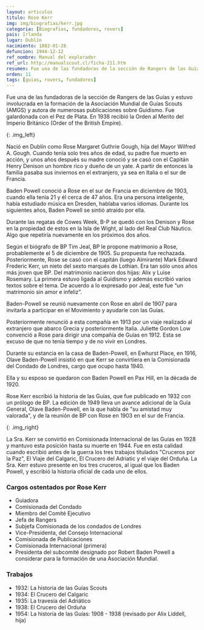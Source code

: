 ```yaml
---
layout: articulos
titulo: Rose Kerr
img: img/biografias/kerr.jpg
categoria: [Biografias, fundadores, rovers]
pais: Irlanda
lugar: Dublín
nacimiento: 1882-01-28
defuncion: 1944-12-12
ref_nombre: Manual del explorador
ref_url: http://manualscout.cl/ficha-211.htm
resumen: Fue una de las fundadoras de la sección de Rangers de las Guías y estuvo involucrada en la formación de la Asociación Mundial de Guías Scouts
orden: 11
tags: [guias, rovers, fundadores]
---
```

Fue una de las fundadoras de la sección de Rangers de las Guías y estuvo involucrada en la formación de la Asociación Mundial de Guías Scouts (AMGS) y autora de numerosas publicaciones sobre Guidismo. Fue galardonada con el Pez de Plata. En 1938 recibió la Orden al Merito del Imperio Británico (Order of the British Empire).

<amp-img src="{{site.baseurl}}/img/biografias/kerr1.jpg" width="311" height="202" alt="Rose Kerr" layout="fixed"></amp-img>
{: .img_left}

Nació en Dublín como Rose Margaret Guthrie Gough, hija del Mayor Wilfred A. Gough. Cuando tenía solo tres años de edad, su padre fue muerto en acción, y unos años después su madre conoció y se casó con el Capitán Henry Denison un hombre rico y dueño de un yate. A partir de entonces la familia pasaba sus inviernos en el extranjero, ya sea en Italia o el sur de Francia.

Baden Powell conoció a Rose en el sur de Francia en diciembre de 1903, cuando ella tenía 21 y él cerca de 47 años. Era una persona inteligente, había estudiado música en Dresden, hablaba varios idiomas. Durante los siguientes años, Baden Powell se sintió atraído por ella.

Durante las regatas de Cowes Week, B-P se quedó con los Denison y Rose en la propiedad de estos en la Isla de Wight, al lado del Real Club Náutico. Algo que repetiría nuevamente en los próximos dos años.

Según el biógrafo de BP Tim Jeal, BP le propone matrimonio a Rose, probablemente el 5 de diciembre de 1905. Su propuesta fue rechazada. Posteriormente, Rose se casó con el capitán (luego Almirante) Mark Edward Frederic Kerr, un nieto del sexto marqués de Lothian. Era tan sólo unos años más joven que BP. Del matrimonio nacieron dos hijas: Alix y Luise Rosemary. La primera estuvo ligada al Guidismo y además escribió varios textos sobre el tema. De acuerdo a lo expresado por Jeal, este fue “un matrimonio sin amor e infeliz”.

Baden-Powell se reunió nuevamente con Rose en abril de 1907 para invitarla a participar en el Movimiento y ayudarle con las Guías.

Posteriormente renunció a esta compañía en 1913 por un viaje realizado al extranjero que abarco Grecia y posteriormente Italia. Juliette Gordon Low convenció a Rose para dirigir una compañía de Guías en 1912. Esta se excuso de que no tenía tiempo y de no vivir en Londres.

Durante su estancia en la casa de Baden-Powell, en Ewhurst Place, en 1916, Olave Baden-Powell insistió en que Kerr se convirtiera en la Comisionada del Condado de Londres, cargo que ocupo hasta 1940.

Ella y su esposo se quedaron con Baden Powell en Pax Hill, en la década de 1920.

Rose Kerr escribió la historia de las Guías, que fue publicado en 1932 con un prólogo de BP. La edición de 1949 lleva un avance adicional de la Guía General, Olave Baden-Powell, en la que habla de "su amistad muy valorada", y de la reunión de BP con Rose en 1903 en el sur de Francia.

<amp-img src="{{site.baseurl}}/img/biografias/kerr2.jpg" width="320" height="218" alt="Rose Kerr" layout="fixed"></amp-img>
{: .img_right}

La Sra. Kerr se convirtió en Comisionada Internacional de las Guías en 1928 y mantuvo esta posición hasta su muerte en 1944. Fue en esta calidad cuando escribió antes de la guerra los tres trabajos titulados "Cruceros por la Paz", El Viaje del Calgaric, El Crucero del Adriatic y el viaje del Orduña. La Sra. Kerr estuvo presente en los tres cruceros, al igual que los Baden Powell, y escribió la historia oficial de cada uno de ellos.

### Cargos ostentados por Rose Kerr

- Guiadora
- Comisionada del Condado
- Miembro del Comité Ejecutivo
- Jefa de Rangers
- Subjefa Comisionada de los condados de Londres
- Vice-Presidenta, del Consejo Internacional
- Comisionada de Publicaciones
- Comisionada Internacional (primera)
- Presidenta del subcomité designado por Robert Baden Powell a considerar para la formación de una Asociación Mundial.

### Trabajos

- 1932: La historia de las Guías Scouts
- 1934: El Crucero del Calgaric
- 1935: La travesía del Adriático
- 1938: El Crucero del Orduña
- 1954: La historia de las Guías: 1908 - 1938 (revisado por Alix Liddell, hija)